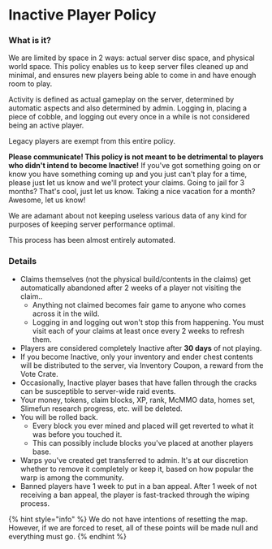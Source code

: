 # Inactive Player Policy

### What is it?

We are limited by space in 2 ways: actual server disc space, and physical world space. This policy enables us to keep server files cleaned up and minimal, and ensures new players being able to come in and have enough room to play.

Activity is defined as actual gameplay on the server, determined by automatic aspects and also determined by admin. Logging in, placing a piece of cobble, and logging out every once in a while is not considered being an active player.

Legacy players are exempt from this entire policy.

**Please communicate! This policy is not meant to be detrimental to players who didn't intend to become Inactive!** If you've got something going on or know you have something coming up and you just can't play for a time, please just let us know and we'll protect your claims. Going to jail for 3 months? That's cool, just let us know. Taking a nice vacation for a month? Awesome, let us know!

We are adamant about not keeping useless various data of any kind for purposes of keeping server performance optimal.

This process has been almost entirely automated.



### Details

* Claims themselves (not the physical build/contents in the claims) get automatically abandoned after 2 weeks of a player not visiting the claim..
  * Anything not claimed becomes fair game to anyone who comes across it in the wild.
  * Logging in and logging out won't stop this from happening. You must visit each of your claims at least once every 2 weeks to refresh them.
* Players are considered completely Inactive after **30 days** of not playing.
* If you become Inactive, only your inventory and ender chest contents will be distributed to the server, via Inventory Coupon, a reward from the Vote Crate.
* Occasionally, Inactive player bases that have fallen through the cracks can be susceptible to server-wide raid events.
* Your money, tokens, claim blocks, XP, rank, McMMO data, homes set, Slimefun research progress, etc. will be deleted.
* You will be rolled back.
  * Every block you ever mined and placed will get reverted to what it was before you touched it.
  * This can possibly include blocks you've placed at another players base.
* Warps you've created get transferred to admin. It's at our discretion whether to remove it completely or keep it, based on how popular the warp is among the community.
* Banned players have 1 week to put in a ban appeal. After 1 week of not receiving a ban appeal, the player is fast-tracked through the wiping process.

{% hint style="info" %}
We do not have intentions of resetting the map. However, if we are forced to reset, all of these points will be made null and everything must go.
{% endhint %}

